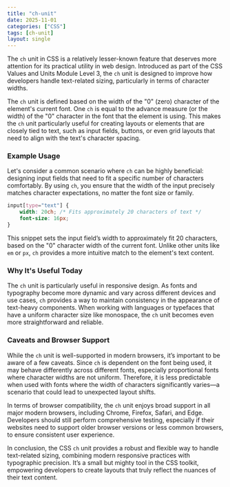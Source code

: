 ```yaml
---
title: "ch-unit"
date: 2025-11-01
categories: ["CSS"]
tags: [ch-unit]
layout: single
---
```


The `ch` unit in CSS is a relatively lesser-known feature that deserves more attention for its practical utility in web design. Introduced as part of the CSS Values and Units Module Level 3, the `ch` unit is designed to improve how developers handle text-related sizing, particularly in terms of character widths.

The `ch` unit is defined based on the width of the "0" (zero) character of the element's current font. One `ch` is equal to the advance measure (or the width) of the "0" character in the font that the element is using. This makes the `ch` unit particularly useful for creating layouts or elements that are closely tied to text, such as input fields, buttons, or even grid layouts that need to align with the text's character spacing.

### Example Usage

Let's consider a common scenario where `ch` can be highly beneficial: designing input fields that need to fit a specific number of characters comfortably. By using `ch`, you ensure that the width of the input precisely matches character expectations, no matter the font size or family.

```css
input[type="text"] {
    width: 20ch; /* Fits approximately 20 characters of text */
    font-size: 16px;
}
```

This snippet sets the input field’s width to approximately fit 20 characters, based on the "0" character width of the current font. Unlike other units like `em` or `px`, `ch` provides a more intuitive match to the element's text content.

### Why It's Useful Today

The `ch` unit is particularly useful in responsive design. As fonts and typography become more dynamic and vary across different devices and use cases, `ch` provides a way to maintain consistency in the appearance of text-heavy components. When working with languages or typefaces that have a uniform character size like monospace, the `ch` unit becomes even more straightforward and reliable.

### Caveats and Browser Support

While the `ch` unit is well-supported in modern browsers, it’s important to be aware of a few caveats. Since `ch` is dependent on the font being used, it may behave differently across different fonts, especially proportional fonts where character widths are not uniform. Therefore, it is less predictable when used with fonts where the width of characters significantly varies—a scenario that could lead to unexpected layout shifts.

In terms of browser compatibility, the `ch` unit enjoys broad support in all major modern browsers, including Chrome, Firefox, Safari, and Edge. Developers should still perform comprehensive testing, especially if their websites need to support older browser versions or less common browsers, to ensure consistent user experience. 

In conclusion, the CSS `ch` unit provides a robust and flexible way to handle text-related sizing, combining modern responsive practices with typographic precision. It’s a small but mighty tool in the CSS toolkit, empowering developers to create layouts that truly reflect the nuances of their text content.
